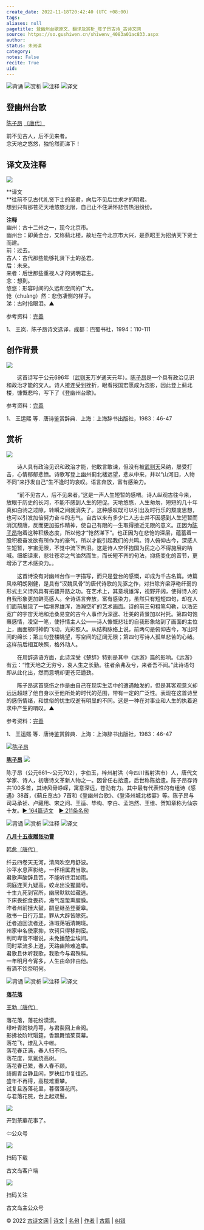 ```yaml
---
create_date: 2022-11-18T20:42:40 (UTC +08:00)
tags: 
aliases: null
pagetitle: 登幽州台歌原文、翻译及赏析_陈子昂古诗_古诗文网
source: https://so.gushiwen.cn/shiwenv_4083a01ac833.aspx
author: 
status: 未阅读
category: 
notes: False
recite: True
uid: 
---
```


![背诵](https://song.gushiwen.cn/siteimg/bei-pic.png) ![赏析](https://song.gushiwen.cn/siteimg/shang-pic.png) ![注释](https://song.gushiwen.cn/siteimg/zhu-pic.png) ![译文](https://song.gushiwen.cn/siteimg/yi-pic.png)

## 登幽州台歌

[陈子昂](https://so.gushiwen.cn/authorv_be16b2b23d0a.aspx) [〔唐代〕](https://so.gushiwen.cn/shiwens/default.aspx?cstr=%e5%94%90%e4%bb%a3)

前不见古人，后不见来者。  
念天地之悠悠，独怆然而涕下！

## 译文及注释

![](https://song.gushiwen.cn/siteimg/speak-er.png)

**译文  
**往前不见古代礼贤下士的圣君，向后不见后世求才的明君。  
想到只有那苍茫天地悠悠无限，自己止不住满怀悲伤热泪纷纷。

**注释**  
幽州：古十二州之一，现今北京市。  
幽州台：即黄金台，又称蓟北楼，故址在今北京市大兴，是燕昭王为招纳天下贤士而建。  
前：过去。  
古人：古代那些能够礼贤下士的圣君。  
后：未来。  
来者：后世那些重视人才的贤明君主。  
念：想到。  
悠悠：形容时间的久远和空间的广大。  
怆（chuàng）然：悲伤凄恻的样子。  
涕：古时指眼泪。▲

参考资料：[完善](https://so.gushiwen.cn/jiucuo.aspx?u=%e7%bf%bb%e8%af%91945%e3%80%8a%e8%af%91%e6%96%87%e5%8f%8a%e6%b3%a8%e9%87%8a%e3%80%8b)

1、 王岚．陈子昂诗文选译．成都：巴蜀书社，1994：110-111

## 创作背景

![](https://song.gushiwen.cn/siteimg/speak-er.png)

　　这首诗写于公元696年（[武则天](https://so.gushiwen.cn/authorv_fd4b83e548a7.aspx)万岁通天元年）。[陈子昂](https://so.gushiwen.cn/authorv_be16b2b23d0a.aspx)是一个具有政治见识和政治才能的文人。诗人接连受到挫折，眼看报国宏愿成为泡影，因此登上蓟北楼，慷慨悲吟，写下了《登幽州台歌》。

参考资料：[完善](https://so.gushiwen.cn/jiucuo.aspx?u=%e8%b5%8f%e6%9e%901181%e3%80%8a%e5%88%9b%e4%bd%9c%e8%83%8c%e6%99%af%e3%80%8b)

1、 王运熙 等．唐诗鉴赏辞典．上海：上海辞书出版社，1983：46-47

## 赏析

![](https://song.gushiwen.cn/siteimg/speak-er.png)

　　诗人具有政治见识和政治才能，他敢言敢谏，但没有被[武则天](https://so.gushiwen.cn/authorv_fd4b83e548a7.aspx)采纳，屡受打击，心情郁郁悲愤。诗歌写登上幽州蓟北楼远望，悲从中来，并以“山河旧，人物不同”来抒发自己“生不逢时的哀叹。语言奔放，富有感染力。

　　“前不见古人，后不见来者。”这是一声人生短暂的感喟。诗人纵观古往今来，放眼于历史的长河，不能不感到人生的短促。天地悠悠，人生匆匆，短短的几十年真如白驹之过隙，转瞬之间就消失了。这种感叹既可以引出及时行乐的颓废思想，也可以引发加倍努力奋斗的志气。自古以来有多少仁人志士并不因感到人生短暂而消沉颓唐，反而更加振作精神，使自己有限的一生取得接近无限的意义。正因为[陈子昂](https://so.gushiwen.cn/authorv_be16b2b23d0a.aspx)抱着这种积极态度，所以他才“怆然涕下”。也正因为在悲怆的深层，蕴蓄着一股积极奋发欲有所作为的豪气，所以才能引起我们的共鸣。诗人俯仰古今，深感人生短暂，宇宙无限，不觉中流下热泪。这是诗人空怀抱国为民之心不得施展的呐喊。细细读来，悲壮苍凉之气油然而生，而长短不齐的句法，抑扬变化的音节，更增添了艺术感染力。。

　　这首诗没有对幽州台作一字描写，而只是登台的感慨，却成为千古名篇。诗篇风格明朗刚健，是具有“汉魏风骨”的唐代诗歌的先驱之作，对扫除齐梁浮艳纤弱的形式主义诗风具有拓疆开路之功。在艺术上，其意境雄浑，视野开阔，使得诗人的自我形象更加鲜亮感人。全诗语言奔放，富有感染力，虽然只有短短四句，却在人们面前展现了一幅境界雄浑，浩瀚空旷的艺术画面。诗的前三句粗笔勾勒，以浩茫宽广的宇宙天地和沧桑易变的古今人事作为深邃、壮美的背景加以衬托。第四句饱蘸感情，凌空一笔，使抒情主人公——诗人慷慨悲壮的自我形象站到了画面的主位上，画面顿时神韵飞动，光彩照人。从结构脉络上说，前两句是俯仰古今，写出时间的绵长；第三句登楼眺望，写空间的辽阔无限；第四句写诗人孤单悲苦的心绪。这样前后相互映照，格外动人。

　　在用辞造语方面，此诗深受《楚辞》特别是其中《远游》篇的影响。《远游》有云：“惟天地之无穷兮，哀人生之长勤。往者余弗及兮，来者吾不闻。”此诗语句即从此化出，然而意境却更苍茫遒劲。

　　陈子昂这首感伤之作是由自己在现实生活中的遭遇触发的，但是其客观意义却远远超越了他自身以至他所处的时代的范围，带有一定的广泛性。表现在这首诗里的感伤情绪，和世俗的忧生叹逝有明显的不同。这是一种在对事业和人生的执着追求中产生的喟叹。▲

参考资料：[完善](https://so.gushiwen.cn/jiucuo.aspx?u=%e8%b5%8f%e6%9e%901182%e3%80%8a%e8%b5%8f%e6%9e%90%e3%80%8b)

1、 王运熙 等．唐诗鉴赏辞典．上海：上海辞书出版社，1983：46-47

[![陈子昂](https://song.gushiwen.cn/authorImg/chenziang.jpg)](https://so.gushiwen.cn/authorv_be16b2b23d0a.aspx)

[**陈子昂**](https://so.gushiwen.cn/authorv_be16b2b23d0a.aspx) ![](https://song.gushiwen.cn/siteimg/speak-er.png)

陈子昂（公元661～公元702），字伯玉，梓州射洪（今四川省射洪市）人，唐代文学家、诗人，初唐诗文革新人物之一。因曾任右拾遗，后世称陈拾遗。陈子昂存诗共100多首，其诗风骨峥嵘，寓意深远，苍劲有力。其中最有代表性的有组诗《感遇》38首，《蓟丘览古》7首和《登幽州台歌》、《登泽州城北楼宴》等。陈子昂与司马承祯、卢藏用、宋之问、王适、毕构、李白、孟浩然、王维、贺知章称为仙宗十友。[► 164篇诗文](https://so.gushiwen.cn/shiwens/default.aspx?astr=%e9%99%88%e5%ad%90%e6%98%82)　[► 211条名句](https://so.gushiwen.cn/mingjus/default.aspx?astr=%e9%99%88%e5%ad%90%e6%98%82)

![背诵](https://song.gushiwen.cn/siteimg/bei-pic.png) ![赏析](https://song.gushiwen.cn/siteimg/shang-pic.png) ![注释](https://song.gushiwen.cn/siteimg/zhu-pic.png) ![译文](https://song.gushiwen.cn/siteimg/yi-pic.png)

[**八月十五夜赠张功曹**](https://so.gushiwen.cn/shiwenv_7f2806398cdc.aspx)

[韩愈](https://so.gushiwen.cn/authorv.aspx?name=%e9%9f%a9%e6%84%88)[〔唐代〕](https://so.gushiwen.cn/shiwens/default.aspx?cstr=%e5%94%90%e4%bb%a3)

纤云四卷天无河，清风吹空月舒波。  
沙平水息声影绝，一杯相属君当歌。  
君歌声酸辞且苦，不能听终泪如雨。  
洞庭连天九疑高，蛟龙出没猩鼯号。  
十生九死到官所，幽居默默如藏逃。  
下床畏蛇食畏药，海气湿蛰熏腥臊。  
昨者州前捶大鼓，嗣皇继圣登夔皋。  
赦书一日行万里，罪从大辟皆除死。  
迁者追回流者还，涤瑕荡垢清朝班。  
州家申名使家抑，坎轲只得移荆蛮。  
判司卑官不堪说，未免捶楚尘埃间。  
同时辈流多上道，天路幽险难追攀。  
君歌且休听我歌，我歌今与君殊科。  
一年明月今宵多，人生由命非由他。  
有酒不饮奈明何。

![背诵](https://song.gushiwen.cn/siteimg/bei-pic.png) ![赏析](https://song.gushiwen.cn/siteimg/shang-pic.png) ![注释](https://song.gushiwen.cn/siteimg/zhu-pic.png) ![译文](https://song.gushiwen.cn/siteimg/yi-pic.png)

[**落花落**](https://so.gushiwen.cn/shiwenv_d8c8aa969fb5.aspx)

[王勃](https://so.gushiwen.cn/authorv.aspx?name=%e7%8e%8b%e5%8b%83)[〔唐代〕](https://so.gushiwen.cn/shiwens/default.aspx?cstr=%e5%94%90%e4%bb%a3)

落花落，落花纷漠漠。  
绿叶青跗映丹萼，与君裴回上金阁。  
影拂妆阶玳瑁筵，香飘舞馆茱萸幕。  
落花飞，燎乱入中帷。  
落花春正满，春人归不归。  
落花度，氛氲绕高树。  
落花春已繁，春人春不顾。  
绮阁青台静且闲，罗袂红巾复往还。  
盛年不再得，高枝难重攀。  
试复旦游落花里，暮宿落花间。  
与君落花院，台上起双鬟。

![](https://song.gushiwen.cn/siteimg/app/erma_guwendao.png)

开到荼蘼花事了。

⇦公众号

![](https://song.gushiwen.cn/siteimg/app/appdownGwd2021.png)

扫码下载

古文岛客户端

![](https://song.gushiwen.cn/siteimg/app/erma_guwendao.png)

扫码关注

古文岛主公众号

© 2022 [古诗文网](https://www.gushiwen.cn/) | [诗文](https://so.gushiwen.cn/shiwens/) | [名句](https://so.gushiwen.cn/mingjus/) | [作者](https://so.gushiwen.cn/authors/) | [古籍](https://so.gushiwen.cn/guwen/) | [纠错](https://so.gushiwen.cn/jiucuo.aspx?u=)
